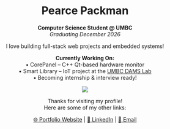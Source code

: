 <h1 align="center">Pearce Packman</h1>

<p align="center">
  <strong>Computer Science Student @ UMBC</strong><br>
  <em>Graduating December 2026</em>
</p>

<p align="center">
  I love building full-stack web projects and embedded systems!
</p>

<p align="center">
  <strong>Currently Working On:</strong><br>
  • CorePanel – C++ Qt-based hardware monitor<br>
  • Smart Library – IoT project at the <a href="https://damslabumbc.github.io/" target="_blank">UMBC DAMS Lab</a><br>
  • Becoming internship & interview ready!
</p>

<p align="center">
  <img src="https://github-readme-stats.vercel.app/api/top-langs/?username=pearcepackman&layout=compact&theme=radical" />

</p>

<p align="center">
  Thanks for visiting my profile!<br>
  Here are some of my other links:
</p>

<p align="center">
  <a href="https://pearcepackman.com/" target="_blank">🌐 Portfolio Website</a> |
  <a href="https://www.linkedin.com/in/pearce-packman/" target="_blank">🔗 LinkedIn</a> |
  <a href="mailto:pearcepackman@gmail.com">📧 Email</a>
</p>
